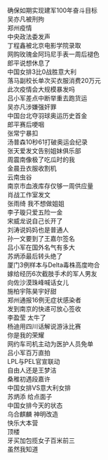 确保如期实现建军100年奋斗目标  
吴亦凡被刑拘  
郑州疫情  
中央政法委发声  
丁程鑫被北京电影学院录取  
网购玫瑰金阿玛尼手表一周后褪色  
郎平说想休息了  
中国女排3比0战胜意大利  
落马副校长单次买衣服消费20万元  
此次疫情会大规模暴发吗  
吕小军差点中断举重去跑货运  
吴亦凡涉嫌强奸罪  
中国台北夺羽球奥运历史首金  
郎平赛后哽咽  
张常宁暴扣  
汤普森10秒61打破奥运会纪录  
张天爱发文告别姐妹俱乐部  
周震南像极了吃瓜时的我  
金晨丑衣服收割机  
云南虫谷  
南京市血液库存仅够一周供应量  
肖战工作室发文  
张雨绮 我不想做姐姐  
李子璇只爱五险一金  
宋威龙说自己长开了  
刘涛说妈妈也是普通人  
孙一文要到了王嘉尔签名  
吕小军在国外名气有多大  
苏炳添最后转头绝了  
厦门3例样本与Delta毒株高度吻合  
嫁给经历6次截肢手术的军人男友  
向佐沙漠珠峰喊话女儿  
施柏宇陈昊宇好甜  
郑州通报16例无症状感染者  
发到南京的快递可放心签收  
李盈莹 太牛了  
杨迪用四川话解说游泳比赛  
你是我的荣耀  
网约车司机主动为医护人员免单  
吕小军百万直拍  
LPL与PEL官宣联动  
自由人还是王梦洁  
桑稚初遇段嘉许  
中国女排VS意大利女排  
苏炳添 给点面子  
中国女排今天的状态  
乌合麒麟 神明改造  
快乐大本营  
顶楼  
牙买加包揽女子百米前三  
虽然我知道  
